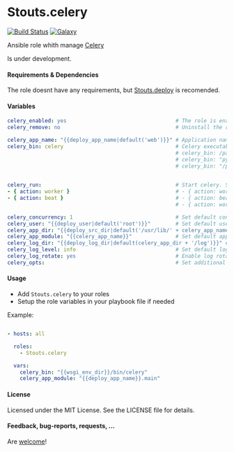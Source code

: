 Stouts.celery
=============

[![Build Status](http://img.shields.io/travis/Stouts/Stouts.celery.svg?style=flat-square)](https://travis-ci.org/Stouts/Stouts.celery)
[![Galaxy](http://img.shields.io/badge/galaxy-Stouts.celery-blue.svg?style=flat-square)](https://galaxy.ansible.com/list#/roles/980)

Ansible role whith manage [Celery](http://celery.readthedocs.org/en/latest/index.html)

Is under development.

#### Requirements & Dependencies

The role doesnt have any requirements, but [Stouts.deploy](https://github.com/Stouts/Stouts.deploy) is recomended.


#### Variables

```yaml
celery_enabled: yes                                   # The role is enabled
celery_remove: no                                     # Uninstall the role

celery_app_name: "{{deploy_app_name|default('web')}}" # Application name
celery_bin: celery                                    # Celery executable. Ex:
                                                      # celery_bin: /path/to/virtualenv/bin/celery
                                                      # celery_bin: "python /path/to/django/manage.py celery --settings=settings"
                                                      # celery_bin: "/path/to/virtualenv/python /path/to/django/manage.py celery --settings=settings"
                  

celery_run:                                           # Start celery. See default values below. Ex:
- { action: worker }                                  # - { action: worker, queue: 'hard', concurrency: 4, loglevel: debug, user=deploy }
- { action: beat }                                    # - { action: beat, loglevel: debug }
                                                      # - { action: worker, opts: '--settings=settings.local' }

celery_concurrency: 1                                 # Set default concurence level
celery_user: "{{deploy_user|default('root')}}"        # Set default user
celery_app_dir: "{{deploy_src_dir|default('/usr/lib/' + celery_app_name)}}" # Set default application directory
celery_app_module: "{{celery_app_name}}"              # Set default application module
celery_log_dir: "{{deploy_log_dir|default(celery_app_dir + '/log')}}" # Set default log directory
celery_log_level: info                                # Set default log level
celery_log_rotate: yes                                # Enable log rotation
celery_opts:                                          # Set additional options
```

#### Usage

* Add `Stouts.celery` to your roles
* Setup the role variables in your playbook file if needed

Example:

```yaml

- hosts: all

  roles:
    - Stouts.celery

  vars:
    celery_bin: "{{wsgi_env_dir}}/bin/celery"
    celery_app_module: "{{deploy_app_name}}.main"
```

#### License

Licensed under the MIT License. See the LICENSE file for details.


#### Feedback, bug-reports, requests, ...

Are [welcome](https://github.com/Stouts/Stouts.celery/issues)!
